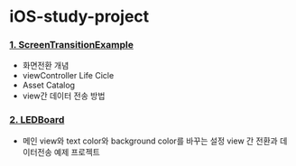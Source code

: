 # iOS-study-project

### [1. ScreenTransitionExample]()
- 화면전환 개념
- viewController Life Cicle
- Asset Catalog
- view간 데이터 전송 방법

### [2. LEDBoard]()
- 메인 view와 text color와 background color를 바꾸는 설정 view 간 전환과 데이터전송 예제 프로젝트
